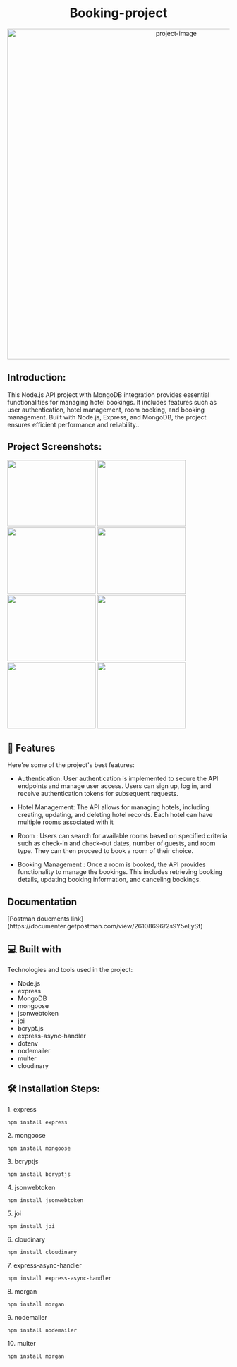 

<h1 align="center" id="title">Booking-project</h1>

<p align="center"><img src="https://www.forbes.com/advisor/wp-content/uploads/2022/08/Image_-_E-Commerce_Website_.jpeg.jpg" alt="project-image" width="750"></p>

<h2>Introduction:</h2>
<p id="description">This Node.js API project with MongoDB integration provides essential functionalities for managing hotel bookings. It includes features such as user authentication, hotel management, room booking, and booking management. Built with Node.js, Express, and MongoDB, the project ensures efficient performance and reliability..</p>

<h2>Project Screenshots:</h2>

<img src="https://github.com/HatemSamy/Booking-Project/assets/126292572/622e010a-83f4-4aef-94a5-1aca4d1d5555" width="200" height="150/">

<img src="https://github.com/HatemSamy/Booking-Project/assets/126292572/6d36a9c8-2482-4c97-813f-94b33629a24f" width="200" height="150/">

<img src="https://github.com/HatemSamy/Booking-Project/assets/126292572/18ad4cf5-4a34-4e7d-bcc6-b16afe42c4bc" width="200" height="150/">
<img src="https://github.com/HatemSamy/Booking-Project/assets/126292572/f7c7e1d8-ec82-4cc7-92a3-38650297d29b" width="200" height="150/">
<img src="https://github.com/HatemSamy/Booking-Project/assets/126292572/1925780e-ca4d-41ea-b232-b0a9bff6312f" width="200" height="150/">
<img src="https://github.com/HatemSamy/Booking-Project/assets/126292572/87ca356c-f087-4e6f-bcf8-9c895aa17d41" width="200" height="150/">
<img src="https://github.com/HatemSamy/Booking-Project/assets/126292572/aaf10964-5c61-44a4-8fb4-d6e804d37fe9" width="200" height="150/">
<img src="https://github.com/HatemSamy/Booking-Project/assets/126292572/28cbf715-4b33-4e0b-acb4-bf4a383ed9fc" width="200" height="150/">









<h2>🧐 Features</h2>

Here're some of the project's best features:

* Authentication:
User authentication is implemented to secure the API endpoints and manage user access. Users can sign up, log in, and receive authentication tokens for subsequent requests.


* Hotel Management:
The API allows for managing hotels, including creating, updating, and deleting hotel records. Each hotel can have multiple rooms associated with it

* Room :
 Users can search for available rooms based on specified criteria such as check-in and check-out dates, number of guests, and room type. They can then proceed to book a room of their choice.

* Booking Management :
 Once a room is booked, the API provides functionality to manage the bookings. This includes retrieving booking details, updating booking information, and canceling bookings.

<h2> Documentation</h2>
[Postman doucments link](https://documenter.getpostman.com/view/26108696/2s9Y5eLySf)


<h2>💻 Built with</h2>

Technologies and tools used in the project:

*   Node.js
*   express
*   MongoDB
*   mongoose
*   jsonwebtoken
*   joi
*   bcrypt.js
*   express-async-handler
*   dotenv
*   nodemailer
*   multer
*   cloudinary




<h2>🛠️ Installation Steps:</h2>

<p>1. express</p>

```
npm install express
```

<p>2. mongoose</p>

```
npm install mongoose
```

<p>3. bcryptjs</p>

```
npm install bcryptjs
```

<p>4. jsonwebtoken</p>

```
npm install jsonwebtoken
```

<p>5. joi</p>

```
npm install joi
```

<p>6. cloudinary</p>

```
npm install cloudinary
```

<p>7. express-async-handler</p>

```
npm install express-async-handler
```

<p>8. morgan</p>

```
npm install morgan
```

<p>9. nodemailer</p>

```
npm install nodemailer
```

<p>10. multer</p>

```
npm install morgan
